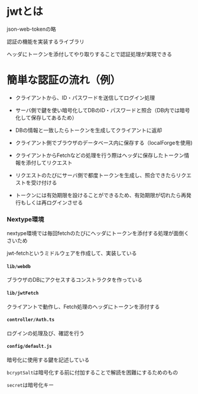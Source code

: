 # jwtとは

json-web-tokenの略

認証の機能を実装するライブラリ

ヘッダにトークンを添付してやり取りすることで認証処理が実現できる

# 簡単な認証の流れ（例）

- クライアントから、ID・パスワードを送信してログイン処理

- サーバ側で鍵を使い暗号化してDBのID・パスワードと照合（DB内では暗号化して保存してあるため）

- DBの情報と一致したらトークンを生成してクライアントに返却

- クライアント側でブラウザのデータベース内に保存する（localForgeを使用)

- クライアントからFetchなどの処理を行う際はヘッダに保存したトークン情報を添付してリクエスト

- リクエストのたびにサーバ側で都度トークンを生成し、照合できたらリクエストを受け付ける

- トークンには有効期限を設けることができるため、有効期限が切れたら再発行もしくは再ログインさせる

### Nextype環境

nextype環境では毎回fetchのたびにヘッダにトークンを添付する処理が面倒くさいため

jwt-fetchというミドルウェアを作成して、実装している

#### `lib/webdb`

ブラウザのDBにアクセスするコンストラクタを作っている

#### `lib/jwtFetch`

クライアントで動作し、Fetch処理のヘッダにトークンを添付する

#### `controller/Auth.ts`

ログインの処理及び、確認を行う

#### `config/default.js`

暗号化に使用する鍵を記述している

`bcryptSalt`は暗号化する前に付加することで解読を困難にするためのもの

`secret`は暗号化キー

